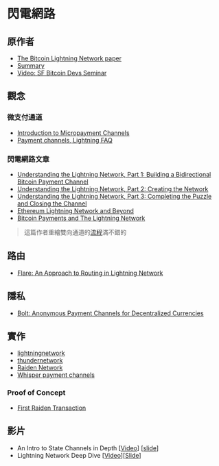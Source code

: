 # 閃電網路

## 原作者

- [The Bitcoin Lightning Network paper](http://lightning.network/lightning-network-paper.pdf)
- [Summary](http://lightning.network/lightning-network-summary.pdf)
- [Video: SF Bitcoin Devs Seminar](https://www.youtube.com/watch?v=8zVzw912wPo)

## 觀念

### 微支付通道

- [Introduction to Micropayment Channels](http://super3.org/introduction-to-micropayment-channels/)
- [Payment channels, Lightning FAQ](http://counterparty.io/docs/paymentchannels-lightning-faq/)

### 閃電網路文章

- [Understanding the Lightning Network, Part 1: Building a Bidirectional Bitcoin Payment Channel](https://bitcoinmagazine.com/articles/understanding-the-lightning-network-part-building-a-bidirectional-payment-channel-1464710791)
- [Understanding the Lightning Network, Part 2: Creating the Network](https://bitcoinmagazine.com/articles/understanding-the-lightning-network-part-creating-the-network-1465326903)
- [Understanding the Lightning Network, Part 3: Completing the Puzzle and Closing the Channel](https://bitcoinmagazine.com/articles/understanding-the-lightning-network-part-completing-the-puzzle-and-closing-the-channel-1466178980)
- [Ethereum Lightning Network and Beyond](http://www.arcturnus.com/ethereum-lightning-network-and-beyond/)
- [Bitcoin Payments and The Lightning Network](http://blog.scottlogic.com/2016/06/16/bitcoin-redeem-scripts.html)


> 這篇作者重繪雙向通道的[流程](http://techmedia-think.hatenablog.com/entry/2016/08/06/212453)滿不錯的

## 路由

- [Flare: An Approach to Routing in Lightning Network](http://bitfury.com/content/5-white-papers-research/whitepaper_flare_an_approach_to_routing_in_lightning_network_7_7_2016.pdf)

## 隱私

- [Bolt: Anonymous Payment Channels for Decentralized Currencies](https://eprint.iacr.org/2016/701.pdf)

## 實作

- [lightningnetwork](https://github.com/lightningnetwork)
- [thundernetwork](https://github.com/blockchain/thunder)
- [Raiden Network](https://github.com/raiden-network/raiden)
- [Whisper payment channels](https://github.com/obscuren/whisper-payment-channel)

### Proof of Concept

- [First Raiden Transaction](https://github.com/raiden-network/raiden/wiki/Raiden-PoC‐0)
 
## 影片

- An Intro to State Channels in Depth [[Video](https://www.youtube.com/watch?v=MEL50CVOcH4)] [[slide](https://docs.google.com/presentation/d/1rCgHFFC-YSkbNK_0kfUoiu2lXUloy39bcucdkNFpKd8/edit#slide=id.g115d993a58_1_538)]
- Lightning Network Deep Dive [[Video](https://www.youtube.com/watch?v=tLZc-NLmV20&feature=youtu.be)][[Slide](https://docs.google.com/presentation/d/1OPijcjzadKkbxvGU6VcVnAeSD_DKb7gjnevBcqhPCW0/edit?usp=sharing)]
